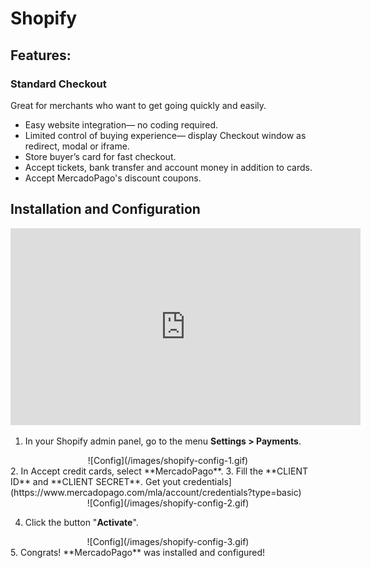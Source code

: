 # Shopify  

<a name="Features"></a>
## Features: ##

### Standard Checkout

Great for merchants who want to get going quickly and easily.

* Easy website integration— no coding required.
* Limited control of buying experience— display Checkout window as redirect, modal or iframe.
* Store buyer’s card for fast checkout.
* Accept tickets, bank transfer and account money in addition to cards.
* Accept MercadoPago's discount coupons.

<a name="Install-and-Configuration"></a>
## Installation and Configuration

<center>
  <iframe width="560" height="315" src="https://www.youtube.com/embed/ZLINrH8WB0A" frameborder="0" allowfullscreen=""></iframe>
</center>

1. In your Shopify admin panel, go to the menu **Settings > Payments**.
<center>
  ![Config](/images/shopify-config-1.gif)
</center>
2. In Accept credit cards, select **MercadoPago**.
3. Fill the **CLIENT ID** and **CLIENT SECRET**. Get yout credentials](https://www.mercadopago.com/mla/account/credentials?type=basic)

<center>
  ![Config](/images/shopify-config-2.gif)
</center>

4. Click the button "**Activate**".
<center>
  ![Config](/images/shopify-config-3.gif)
</center>
5. Congrats! **MercadoPago** was installed and configured!
